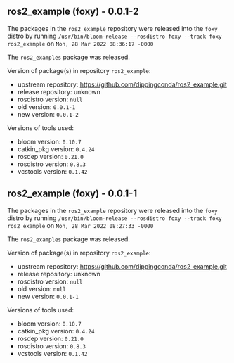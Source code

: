 ## ros2_example (foxy) - 0.0.1-2

The packages in the `ros2_example` repository were released into the `foxy` distro by running `/usr/bin/bloom-release --rosdistro foxy --track foxy ros2_example` on `Mon, 28 Mar 2022 08:36:17 -0000`

The `ros2_examples` package was released.

Version of package(s) in repository `ros2_example`:

- upstream repository: https://github.com/dippingconda/ros2_example.git
- release repository: unknown
- rosdistro version: `null`
- old version: `0.0.1-1`
- new version: `0.0.1-2`

Versions of tools used:

- bloom version: `0.10.7`
- catkin_pkg version: `0.4.24`
- rosdep version: `0.21.0`
- rosdistro version: `0.8.3`
- vcstools version: `0.1.42`


## ros2_example (foxy) - 0.0.1-1

The packages in the `ros2_example` repository were released into the `foxy` distro by running `/usr/bin/bloom-release --rosdistro foxy --track foxy ros2_example` on `Mon, 28 Mar 2022 08:27:33 -0000`

The `ros2_examples` package was released.

Version of package(s) in repository `ros2_example`:

- upstream repository: https://github.com/dippingconda/ros2_example.git
- release repository: unknown
- rosdistro version: `null`
- old version: `null`
- new version: `0.0.1-1`

Versions of tools used:

- bloom version: `0.10.7`
- catkin_pkg version: `0.4.24`
- rosdep version: `0.21.0`
- rosdistro version: `0.8.3`
- vcstools version: `0.1.42`


